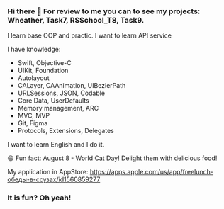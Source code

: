 ### Hi there 👋 For review to me you can to see my projects: Wheather, Task7, RSSchool_T8, Task9.

I learn base OOP and practic. I want to learn API service

I have knowledge:

- Swift, Objective-C 
- UIKit, Foundation
- Autolayout
- CALayer, CAAnimation, UIBezierPath
- URLSessions, JSON, Codable
- Core Data, UserDefaults
- Memory management, ARC
- MVC, MVP
- Git, Figma
- Protocols, Extensions, Delegates

I want to learn English and I do it.

😄 Fun fact: August 8 - World Cat Day! Delight them with delicious food!

My application in AppStore: https://apps.apple.com/us/app/freelunch-обеды-в-ссузах/id1560859277

### It is fun? Oh yeah!
<!--

Here are some ideas to get you started:

- 🔭 I’m currently working on 
- 🌱 I’m currently learning 
- 👯 I’m looking to collaborate on ...
- 🤔 I’m looking for help with ...
- 💬 Ask me about ...
- 📫 How to reach me: ...
- 😄 Pronouns: ...
- ⚡ Fun fact: ...
-->
